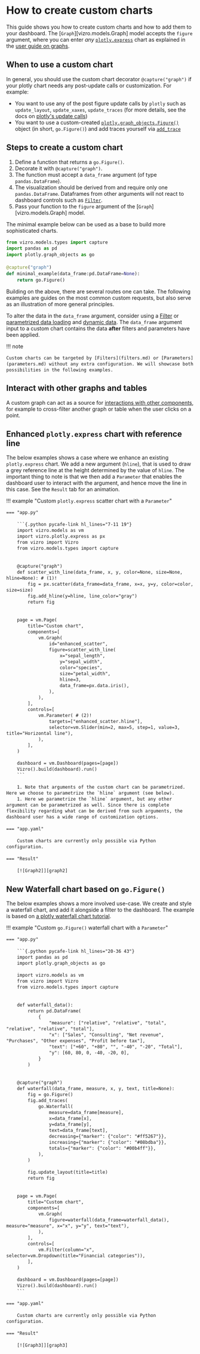 # How to create custom charts

This guide shows you how to create custom charts and how to add them to your dashboard. The [`Graph`][vizro.models.Graph] model accepts the `figure` argument, where you can enter _any_ [`plotly.express`](https://plotly.com/python/plotly-express/) chart as explained in the [user guide on graphs](graph.md).

## When to use a custom chart

In general, you should use the custom chart decorator `@capture("graph")` if your plotly chart needs any post-update calls or customization. For example:

- You want to use any of the post figure update calls by `plotly` such as `update_layout`, `update_xaxes`, `update_traces` (for more details, see the docs on [plotly's update calls](https://plotly.com/python/creating-and-updating-figures/#other-update-methods))
- You want to use a custom-created [`plotly.graph_objects.Figure()`](https://plotly.com/python/graph-objects/) object (in short, `go.Figure()`) and add traces yourself via [`add_trace`](https://plotly.com/python/creating-and-updating-figures/#adding-traces)

## Steps to create a custom chart

1. Define a function that returns a `go.Figure()`.
1. Decorate it with `@capture("graph")`.
1. The function must accept a `data_frame` argument (of type `pandas.DataFrame`).
1. The visualization should be derived from and require only one `pandas.DataFrame`. Dataframes from other arguments will not react to dashboard controls such as [`Filter`](filters.md).
1. Pass your function to the `figure` argument of the [`Graph`][vizro.models.Graph] model.

The minimal example below can be used as a base to build more sophisticated charts.

```py title="Minimal example of a custom chart"
from vizro.models.types import capture
import pandas as pd
import plotly.graph_objects as go

@capture("graph")
def minimal_example(data_frame:pd.DataFrame=None):
    return go.Figure()
```

Building on the above, there are several routes one can take. The following examples are guides on the most common custom requests, but also serve as an illustration of more general principles.

To alter the data in the `data_frame` argument, consider using a [Filter](filters.md) or [parametrized data loading](data.md/#parametrize-data-loading) and [dynamic data](data.md/#dynamic-data). The `data_frame` argument input to a custom chart contains the data **after** filters and parameters have been applied.

!!! note

    Custom charts can be targeted by [Filters](filters.md) or [Parameters](parameters.md) without any extra configuration. We will showcase both possibilities in the following examples.

## Interact with other graphs and tables

A custom graph can act as a source for [interactions with other components](graph-table-actions.md), for example to cross-filter another graph or table when the user clicks on a point.

## Enhanced `plotly.express` chart with reference line

The below examples shows a case where we enhance an existing `plotly.express` chart. We add a new argument (`hline`), that is used to draw a grey reference line at the height determined by the value of `hline`. The important thing to note is that we then add a `Parameter` that enables the dashboard user to interact with the argument, and hence move the line in this case. See the `Result` tab for an animation.

!!! example "Custom `plotly.express` scatter chart with a `Parameter`"

    === "app.py"

        ```{.python pycafe-link hl_lines="7-11 19"}
        import vizro.models as vm
        import vizro.plotly.express as px
        from vizro import Vizro
        from vizro.models.types import capture


        @capture("graph")
        def scatter_with_line(data_frame, x, y, color=None, size=None, hline=None): # (1)!
            fig = px.scatter(data_frame=data_frame, x=x, y=y, color=color, size=size)
            fig.add_hline(y=hline, line_color="gray")
            return fig


        page = vm.Page(
            title="Custom chart",
            components=[
                vm.Graph(
                    id="enhanced_scatter",
                    figure=scatter_with_line(
                        x="sepal_length",
                        y="sepal_width",
                        color="species",
                        size="petal_width",
                        hline=3,
                        data_frame=px.data.iris(),
                    ),
                ),
            ],
            controls=[
                vm.Parameter( # (2)!
                    targets=["enhanced_scatter.hline"],
                    selector=vm.Slider(min=2, max=5, step=1, value=3, title="Horizontal line"),
                ),
            ],
        )

        dashboard = vm.Dashboard(pages=[page])
        Vizro().build(dashboard).run()
        ```

        1. Note that arguments of the custom chart can be parametrized. Here we choose to parametrize the `hline` argument (see below).
        1. Here we parametrize the `hline` argument, but any other argument can be parametrized as well. Since there is complete flexibility regarding what can be derived from such arguments, the dashboard user has a wide range of customization options.

    === "app.yaml"

        Custom charts are currently only possible via Python configuration.

    === "Result"

        [![Graph2]][graph2]

## New Waterfall chart based on `go.Figure()`

The below examples shows a more involved use-case. We create and style a waterfall chart, and add it alongside a filter to the dashboard. The example is based on [a plotly waterfall chart tutorial](https://plotly.com/python/waterfall-charts/).

!!! example "Custom `go.Figure()` waterfall chart with a `Parameter`"

    === "app.py"

        ```{.python pycafe-link hl_lines="20-36 43"}
        import pandas as pd
        import plotly.graph_objects as go

        import vizro.models as vm
        from vizro import Vizro
        from vizro.models.types import capture


        def waterfall_data():
            return pd.DataFrame(
                {
                    "measure": ["relative", "relative", "total", "relative", "relative", "total"],
                    "x": ["Sales", "Consulting", "Net revenue", "Purchases", "Other expenses", "Profit before tax"],
                    "text": ["+60", "+80", "", "-40", "-20", "Total"],
                    "y": [60, 80, 0, -40, -20, 0],
                }
            )


        @capture("graph")
        def waterfall(data_frame, measure, x, y, text, title=None):
            fig = go.Figure()
            fig.add_traces(
                go.Waterfall(
                    measure=data_frame[measure],
                    x=data_frame[x],
                    y=data_frame[y],
                    text=data_frame[text],
                    decreasing={"marker": {"color": "#ff5267"}},
                    increasing={"marker": {"color": "#08bdba"}},
                    totals={"marker": {"color": "#00b4ff"}},
                ),
            )

            fig.update_layout(title=title)
            return fig


        page = vm.Page(
            title="Custom chart",
            components=[
                vm.Graph(
                    figure=waterfall(data_frame=waterfall_data(), measure="measure", x="x", y="y", text="text"),
                ),
            ],
            controls=[
                vm.Filter(column="x", selector=vm.Dropdown(title="Financial categories")),
            ],
        )

        dashboard = vm.Dashboard(pages=[page])
        Vizro().build(dashboard).run()
        ```

    === "app.yaml"

        Custom charts are currently only possible via Python configuration.

    === "Result"

        [![Graph3]][graph3]

[graph2]: ../../assets/user_guides/custom_charts/custom_chart_showcase_parameter.gif
[graph3]: ../../assets/user_guides/custom_charts/custom_chart_waterfall.png
